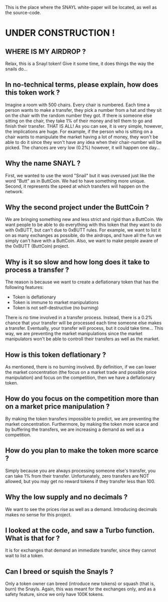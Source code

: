 This is the place where the SNAYL white-paper will be located, as well as the source-code.
# UNDER CONSTRUCTION !

## WHERE IS MY AIRDROP ?
Relax, this is a Snayl token! Give it some time, it does things the way the snails do...

## In no-technical terms, please explain, how does this token work ?
Imagine a room with 500 chairs. Every chair is numbered. Each time a person wants to make a transfer, they pick a number from a hat and they sit on the chair with the random number they got. If there is someone else sitting on the chair, they take 1% of their money and tell them to go and finish their transfer. THAT IS ALL! As you can see, it is very simple, however, the implications are huge. For example, if the person who is sitting on a chair wants to manipulate the market having a lot of money, they won't be able to do it since they won't have any idea when their chair-number will be picked. The chances are very low (0.2%) however, it will happen one day...


## Why the name SNAYL ?
First, we wanted to use the word "Snail" but it was overused just like the word "Butt" as in ButtCoin. We had to have something more unique. Second, it represents the speed at which transfers will happen on the network.

## Why the second project under the ButtCoin ?
We are bringing something new and less strict and rigid than a ButtCoin. We want people to be able to do everything with this token that they want to do with 0xBUTT, but can't due to 0xBUTT rules. For example, we want to list it on as many exchanges as possible, do the airdrops, and have all the fun we simply can't have with a ButtCoin. Also, we want to make people aware of the 0xBUTT (ButtCoin) project.

## Why is it so slow and how long does it take to process a transfer ?
The reason is because we want to create a deflationary token that has the following features:
- Token is deflationary
- Token is immune to market manipulations
- Token is not self-destructive (no burning)

There is no time involved in a transfer process. Instead, there is a 0.2% chance that your transfer will be processed each time someone else makes a transfer. Eventually, your transfer will process, but it could take time... This way, we are preventing the market manipulations since the market manipulators won't be able to controll their transfers as well as the market.

## How is this token deflationary ?
As mentioned, there is no burning involved. By definition, if we can lower the market concentration (the focus on a market trade and possible price manipulation) and focus on the competition, then we have a deflationary token.

## How do you focus on the competition more than on a market price manipulation ?
By making the token transfers impossible to predict, we are preventing the market concentration. Furthermore, by making the token more scarce and by buffering the transfers, we are increasing a demand as well as a competition.

## How do you plan to make the token more scarce ?
Simply because you are always processing someone else's transfer, you can take 1% from their transfer. Unfortunately, zero transfers are NOT allowed, but you may get no reward tokens if they transfer less than 100.

## Why the low supply and no decimals ?
We want to see the prices rise as well as a demand. Introducing decimals makes no sense for this project.

## I looked at the code, and saw a Turbo function. What is that for ?
It is for exchanges that demand an immediate transfer, since they cannot wait to list a token.

## Can I breed or squish the Snayls ?
Only a token owner can breed (introduce new tokens) or squash (that is, burn) the Snayls. Again, this was meant for the exchanges only, and as a safety feature, since we only have 100K tokens.

